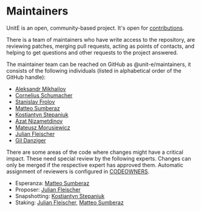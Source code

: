 # Maintainers

UnitE is an open, community-based project. It's open for [contributions](CONTRIBUTING.md).

There is a team of maintainers who have write access to the repository, are reviewing patches, merging pull requests, acting as points of contacts, and helping to get questions and other requests to the project answered.

The maintainer team can be reached on GitHub as @unit-e/maintainers, it consists of the following individuals (listed in alphabetical order of the GitHub handle):

* [Aleksandr Mikhailov](https://github.com/AM5800)
* [Cornelius Schumacher](https://github.com/cornelius)
* [Stanislav Frolov](https://github.com/frolosofsky)
* [Matteo Sumberaz](https://github.com/Gnappuraz)
* [Kostiantyn Stepaniuk](https://github.com/kostyantyn)
* [Azat Nizametdinov](https://github.com/Nizametdinov)
* [Mateusz Morusiewicz](https://github.com/Ruteri)
* [Julian Fleischer](https://github.com/scravy)
* [Gil Danziger](https://github.com/thothd)

There are some areas of the code where changes might have a critical impact. These need special review by the following experts. Changes can only be merged if the respective expert has approved them. Automatic assignment of reviewers is configured in [CODEOWNERS](.github/CODEOWNERS).

* Esperanza: [Matteo Sumberaz](https://github.com/Gnappuraz)
* Proposer: [Julian Fleischer](https://github.com/scravy)
* Snapshotting: [Kostiantyn Stepaniuk](https://github.com/kostyantyn)
* Staking: [Julian Fleischer](https://github.com/scravy), [Matteo Sumberaz](https://github.com/Gnappuraz)
